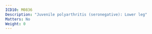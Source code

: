 ```yaml
---
ICD10: M0836
Description: "Juvenile polyarthritis (seronegative): Lower leg"
Matters: No
Weight: 0
---
```

